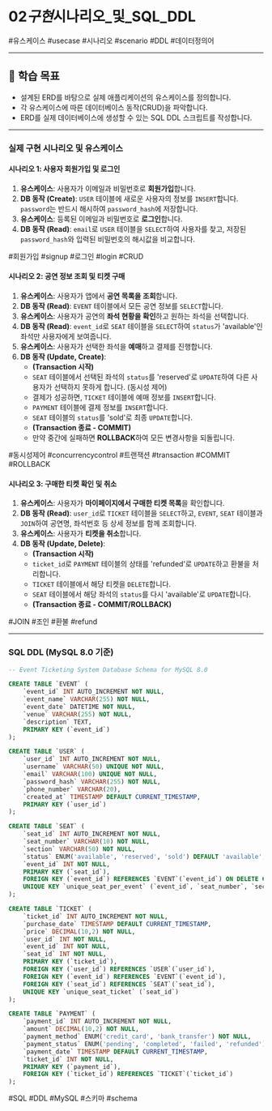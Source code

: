 # 02*구현*시나리오\_및\_SQL_DDL

#유스케이스 #usecase #시나리오 #scenario #DDL #데이터정의어

---

## 🎯 학습 목표

- 설계된 ERD를 바탕으로 실제 애플리케이션의 유스케이스를 정의합니다.
- 각 유스케이스에 따른 데이터베이스 동작(CRUD)을 파악합니다.
- ERD를 실제 데이터베이스에 생성할 수 있는 SQL DDL 스크립트를 작성합니다.

---

### 실제 구현 시나리오 및 유스케이스

#### 시나리오 1: 사용자 회원가입 및 로그인

1.  **유스케이스**: 사용자가 이메일과 비밀번호로 **회원가입**합니다.
2.  **DB 동작 (Create)**: `USER` 테이블에 새로운 사용자의 정보를 `INSERT`합니다. `password`는 반드시 해시하여 `password_hash`에 저장합니다.
3.  **유스케이스**: 등록된 이메일과 비밀번호로 **로그인**합니다.
4.  **DB 동작 (Read)**: `email`로 `USER` 테이블을 `SELECT`하여 사용자를 찾고, 저장된 `password_hash`와 입력된 비밀번호의 해시값을 비교합니다.

#회원가입 #signup #로그인 #login #CRUD

#### 시나리오 2: 공연 정보 조회 및 티켓 구매

1.  **유스케이스**: 사용자가 앱에서 **공연 목록을 조회**합니다.
2.  **DB 동작 (Read)**: `EVENT` 테이블에서 모든 공연 정보를 `SELECT`합니다.
3.  **유스케이스**: 사용자가 공연의 **좌석 현황을 확인**하고 원하는 좌석을 선택합니다.
4.  **DB 동작 (Read)**: `event_id`로 `SEAT` 테이블을 `SELECT`하여 `status`가 'available'인 좌석만 사용자에게 보여줍니다.
5.  **유스케이스**: 사용자가 선택한 좌석을 **예매**하고 결제를 진행합니다.
6.  **DB 동작 (Update, Create)**:
    - **(Transaction 시작)**
    - `SEAT` 테이블에서 선택된 좌석의 `status`를 'reserved'로 `UPDATE`하여 다른 사용자가 선택하지 못하게 합니다. (동시성 제어)
    - 결제가 성공하면, `TICKET` 테이블에 예매 정보를 `INSERT`합니다.
    - `PAYMENT` 테이블에 결제 정보를 `INSERT`합니다.
    - `SEAT` 테이블의 `status`를 'sold'로 최종 `UPDATE`합니다.
    - **(Transaction 종료 - COMMIT)**
    - 만약 중간에 실패하면 **ROLLBACK**하여 모든 변경사항을 되돌립니다.

#동시성제어 #concurrencycontrol #트랜잭션 #transaction #COMMIT #ROLLBACK

#### 시나리오 3: 구매한 티켓 확인 및 취소

1.  **유스케이스**: 사용자가 **마이페이지에서 구매한 티켓 목록**을 확인합니다.
2.  **DB 동작 (Read)**: `user_id`로 `TICKET` 테이블을 `SELECT`하고, `EVENT`, `SEAT` 테이블과 `JOIN`하여 공연명, 좌석번호 등 상세 정보를 함께 조회합니다.
3.  **유스케이스**: 사용자가 **티켓을 취소**합니다.
4.  **DB 동작 (Update, Delete)**:
    - **(Transaction 시작)**
    - `ticket_id`로 `PAYMENT` 테이블의 상태를 'refunded'로 `UPDATE`하고 환불을 처리합니다.
    - `TICKET` 테이블에서 해당 티켓을 `DELETE`합니다.
    - `SEAT` 테이블에서 해당 좌석의 `status`를 다시 'available'로 `UPDATE`합니다.
    - **(Transaction 종료 - COMMIT/ROLLBACK)**

#JOIN #조인 #환불 #refund

---

### SQL DDL (MySQL 8.0 기준)

```sql
-- Event Ticketing System Database Schema for MySQL 8.0

CREATE TABLE `EVENT` (
    `event_id` INT AUTO_INCREMENT NOT NULL,
    `event_name` VARCHAR(255) NOT NULL,
    `event_date` DATETIME NOT NULL,
    `venue` VARCHAR(255) NOT NULL,
    `description` TEXT,
    PRIMARY KEY (`event_id`)
);

CREATE TABLE `USER` (
    `user_id` INT AUTO_INCREMENT NOT NULL,
    `username` VARCHAR(50) UNIQUE NOT NULL,
    `email` VARCHAR(100) UNIQUE NOT NULL,
    `password_hash` VARCHAR(255) NOT NULL,
    `phone_number` VARCHAR(20),
    `created_at` TIMESTAMP DEFAULT CURRENT_TIMESTAMP,
    PRIMARY KEY (`user_id`)
);

CREATE TABLE `SEAT` (
    `seat_id` INT AUTO_INCREMENT NOT NULL,
    `seat_number` VARCHAR(10) NOT NULL,
    `section` VARCHAR(50) NOT NULL,
    `status` ENUM('available', 'reserved', 'sold') DEFAULT 'available',
    `event_id` INT NOT NULL,
    PRIMARY KEY (`seat_id`),
    FOREIGN KEY (`event_id`) REFERENCES `EVENT`(`event_id`) ON DELETE CASCADE,
    UNIQUE KEY `unique_seat_per_event` (`event_id`, `seat_number`, `section`)
);

CREATE TABLE `TICKET` (
    `ticket_id` INT AUTO_INCREMENT NOT NULL,
    `purchase_date` TIMESTAMP DEFAULT CURRENT_TIMESTAMP,
    `price` DECIMAL(10,2) NOT NULL,
    `user_id` INT NOT NULL,
    `event_id` INT NOT NULL,
    `seat_id` INT NOT NULL,
    PRIMARY KEY (`ticket_id`),
    FOREIGN KEY (`user_id`) REFERENCES `USER`(`user_id`),
    FOREIGN KEY (`event_id`) REFERENCES `EVENT`(`event_id`),
    FOREIGN KEY (`seat_id`) REFERENCES `SEAT`(`seat_id`),
    UNIQUE KEY `unique_seat_ticket` (`seat_id`)
);

CREATE TABLE `PAYMENT` (
    `payment_id` INT AUTO_INCREMENT NOT NULL,
    `amount` DECIMAL(10,2) NOT NULL,
    `payment_method` ENUM('credit_card', 'bank_transfer') NOT NULL,
    `payment_status` ENUM('pending', 'completed', 'failed', 'refunded') DEFAULT 'pending',
    `payment_date` TIMESTAMP DEFAULT CURRENT_TIMESTAMP,
    `ticket_id` INT NOT NULL,
    PRIMARY KEY (`payment_id`),
    FOREIGN KEY (`ticket_id`) REFERENCES `TICKET`(`ticket_id`)
);
```

#SQL #DDL #MySQL #스키마 #schema
